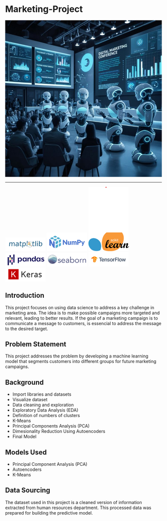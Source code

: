 # Marketing-Project
![](images/marketing-introduction.jpg)

---
<img src="images/matplotlib-logo.png" alt="Matplotlib Logo" width="130"/> <img src="images/numpy-logo.png" alt="Numpy Logo" width="130"/> <img src="images/sklearn-logo.png" alt="Sklearn Logo" width="130"/> <img src="images/pandas-logo.jpg" alt="Pandas Logo" width="130"/> <img src="images/seaborn-logo.png" alt="Seaborn Logo" width="130"/>  <img src="images/tensorflow-logo.jpg" alt="Tensorflow Logo" width="130"/> <img src="images/keras-logo.jpg" alt="Keras Logo" width="130"/>

## Introduction
This project focuses on using data science to address a key challenge in marketing area. The idea is to make possible campaigns more targeted and relevant, leading to better results. If the goal of a marketing campaign is to communicate a message to customers, is essencial to address the message to the desired target.

## Problem Statement
This project addresses the problem by developing a machine learning model that segments customers into different groups for future marketing campaigns.

## Background
- Import libraries and datasets
- Visualize dataset
- Data cleaning and exploration
- Exploratory Data Analysis (EDA)
- Definition of numbers of clusters
- K-Means
- Principal Components Analysis (PCA)
- Dimesionality Reduction Using Autoencoders
- Final Model

## Models Used
- Principal Component Analysis (PCA)
- Autoencoders
- K-Means

## Data Sourcing
The dataset used in this project is a cleaned version of information extracted from human resources department. This processed data was prepared for building the predictive model.




